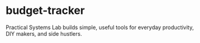 # budget-tracker
Practical Systems Lab builds simple, useful tools for everyday productivity, DIY makers, and side hustlers.
